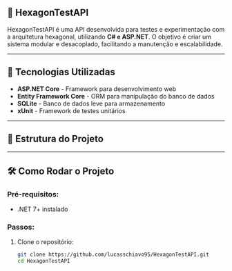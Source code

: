 ## 📌 HexagonTestAPI

HexagonTestAPI é uma API desenvolvida para testes e experimentação com a arquitetura hexagonal, utilizando **C# e ASP.NET**. 
O objetivo é criar um sistema modular e desacoplado, facilitando a manutenção e escalabilidade.

---

## 🚀 Tecnologias Utilizadas

- **ASP.NET Core** - Framework para desenvolvimento web
- **Entity Framework Core** - ORM para manipulação do banco de dados
- **SQLite** - Banco de dados leve para armazenamento
- **xUnit** - Framework de testes unitários

---

## 📂 Estrutura do Projeto


---

## 🛠️ Como Rodar o Projeto

### Pré-requisitos:
- .NET 7+ instalado

### Passos:
1. Clone o repositório:
   ```sh
   git clone https://github.com/lucasschiavo95/HexagonTestAPI.git
   cd HexagonTestAPI
